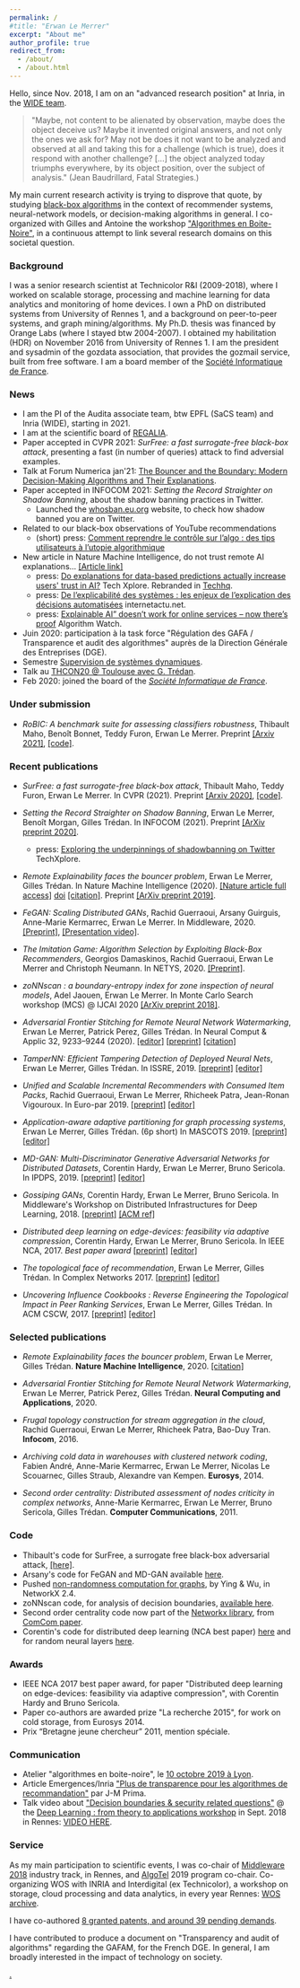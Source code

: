 ```yaml
---
permalink: /
#title: "Erwan Le Merrer"
excerpt: "About me"
author_profile: true
redirect_from: 
  - /about/
  - /about.html
---
```

Hello,
since Nov. 2018, I am on an "advanced research position" at Inria, in the [WIDE team](https://team.inria.fr/wide/team/). 

>"Maybe, not content to be alienated by observation, maybe does the
>object deceive us? Maybe it invented original answers, and not only
>the ones we ask for? May not be does it not want to be analyzed and
>observed at all and taking this for a challenge (which is true), does
>it respond with another challenge? [...] the object analyzed today
>triumphs everywhere, by its object position, over the subject of analysis."
(Jean Baudrillard, Fatal Strategies.)

My main current research activity is trying to disprove that quote, by studying [black-box algorithms](https://github.com/erwanlemerrer/blackbox-algorithms) in the context of recommender systems, neural-network models, or decision-making algorithms in general. I co-organized with Gilles and Antoine the workshop ["Algorithmes en Boite-Noire"](http://atelier-blackbox.conf.citi-lab.fr/), in a continuous attempt to link several research domains on this societal question.

### Background

I was a senior research scientist at Technicolor R&I (2009-2018), where I worked on scalable storage, processing and machine learning for data analytics and monitoring of home devices. I own a PhD on distributed systems from University of Rennes 1, and a background on peer-to-peer systems, and graph mining/algorithms. My Ph.D. thesis was financed by Orange Labs (where I stayed btw 2004-2007). I obtained my habilitation (HDR) on November 2016 from University of Rennes 1. I am the president and sysadmin of the gozdata association, that provides the gozmail service, built from free software. I am a board member of the [Société Informatique de France](https://www.societe-informatique-de-france.fr/).

### News

* I am the PI of the Audita associate team, btw EPFL (SaCS team) and Inria (WIDE), starting in 2021.
* I am at the scientific board of [REGALIA](https://www.inria.fr/fr/le-projet-pilote-regalia-au-service-de-la-regulation-des-algorithmes).
* Paper accepted in CVPR 2021: _SurFree: a fast surrogate-free black-box attack_, presenting a fast (in number of queries) attack to find adversial examples.
* Talk at Forum Numerica jan'21: [The Bouncer and the Boundary: Modern Decision-Making Algorithms and Their Explanations](https://ds4h.univ-cotedazur.eu/research-and-labs/forum-numerica-seminar-series/forum-numerica-the-bouncer-and-the-boundary-modern-decision-marking-algorithms-and-their-explanations).
* Paper accepted in INFOCOM 2021:  _Setting the Record Straighter on Shadow Banning_, about the shadow banning practices in Twitter.
  * Launched the [whosban.eu.org](https://whosban.eu.org) website, to check how shadow banned you are on Twitter.
* Related to our black-box observations of YouTube recommendations
  * (short) press: [Comment reprendre le contrôle sur l’algo : des tips utilisateurs à l’utopie algorithmique](https://ctrlzmag.com/comment-reprendre-le-controle-sur-lalgo-des-tips-utilisateurs-a-lutopie-algorithmique/) 
* New article in Nature Machine Intelligence, do not trust remote AI explanations... [[Article link]](https://rdcu.be/b6qB4)
  * press: [Do explanations for data-based predictions actually increase users' trust in AI?](https://techxplore.com/news/2020-10-explanations-data-based-users-ai.html) Tech Xplore. Rebranded in [Techhq](https://techhq.com/2020/10/how-much-should-we-trust-explainable-ai/).
  * press: [De l’explicabilité des systèmes : les enjeux de l’explication des décisions automatisées](http://www.internetactu.net/2019/11/14/de-lexplicabilite-des-systemes-les-enjeux-de-lexplication-des-decisions-automatisees/) internetactu.net.
  * press: [Explainable AI” doesn’t work for online services – now there’s proof](https://algorithmwatch.org/en/story/explainable-ai-doesnt-work-for-online-services-now-theres-proof/) Algorithm Watch.
* Juin 2020: participation à la task force "Régulation des GAFA / Transparence et audit des algorithmes" auprès de la Direction Générale des Entreprises (DGE).
* Semestre [Supervision de systèmes dynamiques](https://semestres-cyber.inria.fr/supsec/).
* Talk au [THCON20 @ Toulouse avec G. Trédan](https://www.youtube.com/watch?v=pW6gAhEGkSM). 
* Feb 2020: joined the board of the [*Société Informatique de France*](https://www.societe-informatique-de-france.fr/).

### Under submission

* _RoBIC: A benchmark suite for assessing classifiers robustness_,
Thibault Maho, Benoît Bonnet, Teddy Furon, Erwan Le Merrer.
Preprint [[Arxiv 2021]](https://arxiv.org/abs/2102.05368), [[code]](https://gitlab.inria.fr/tmaho/robustness_benchmark).

### Recent publications

* _SurFree: a fast surrogate-free black-box attack_,
Thibault Maho, Teddy Furon, Erwan Le Merrer.
In CVPR (2021). Preprint [[Arxiv 2020]](https://arxiv.org/abs/2011.12807), [[code]](https://github.com/t-maho/SurFree).

* _Setting the Record Straighter on Shadow Banning_,
Erwan Le Merrer, Benoît Morgan, Gilles Trédan.
In INFOCOM (2021). Preprint [[ArXiv preprint 2020]](https://arxiv.org/abs/2012.05101).
  * press: [Exploring the underpinnings of shadowbanning on Twitter](https://techxplore.com/news/2021-01-exploring-underpinnings-shadowbanning-twitter.html) TechXplore.

* _Remote Explainability faces the bouncer problem_,
Erwan Le Merrer, Gilles Trédan.
In Nature Machine Intelligence (2020). [[Nature article full access]](https://rdcu.be/b6qB4) [doi](https://doi.org/10.1038/s42256-020-0216-z) [[citation]](https://github.com/erwanlemerrer/erwanlemerrer.github.io/blob/master/files/citations/LMT20-nat.bib).
Preprint [[ArXiv preprint 2019]](https://arxiv.org/pdf/1910.01432.pdf).

* _FeGAN: Scaling Distributed GANs_,
Rachid Guerraoui, Arsany Guirguis, Anne-Marie Kermarrec, Erwan Le Merrer.
In Middleware, 2020. [[Preprint]](https://github.com/erwanlemerrer/erwanlemerrer.github.io/raw/master/files/middleware2020-GGKLM-FeGAN-preprint.pdf), [[Presentation video]](https://www.youtube.com/watch?v=s019aDblkDQ).

* _The Imitation Game: Algorithm Selection by Exploiting Black-Box Recommenders_,
Georgios Damaskinos, Rachid Guerraoui, Erwan Le Merrer and Christoph Neumann.
In NETYS, 2020. [[Preprint]](https://github.com/erwanlemerrer/erwanlemerrer.github.io/blob/master/files/imitation_blackbox_recommenders_netys-2020.pdf).

* _zoNNscan : a boundary-entropy index for zone inspection of neural models_,
Adel Jaouen, Erwan Le Merrer.
In Monte Carlo Search workshop (MCS) @ IJCAI 2020 [[ArXiv preprint 2018]](https://arxiv.org/abs/1808.06797).

* _Adversarial Frontier Stitching for Remote Neural Network Watermarking_,
Erwan Le Merrer, Patrick Perez, Gilles Trédan.
In Neural Comput & Applic 32, 9233–9244 (2020). [[editor]](https://link.springer.com/article/10.1007/s00521-019-04434-z)  [[preprint]](https://arxiv.org/abs/1711.01894) [[citation]](https://link.springer.com/article/10.1007/s00521-019-04434-z.ris) 

* _TamperNN: Efficient Tampering Detection of Deployed Neural Nets_,
Erwan Le Merrer, Gilles Trédan.
In ISSRE, 2019. [[preprint]](https://arxiv.org/abs/1903.00317) [[editor]](https://ieeexplore.ieee.org/document/8987572) 

* _Unified and Scalable Incremental Recommenders with Consumed Item Packs_,
Rachid Guerraoui, Erwan Le Merrer, Rhicheek Patra, Jean-Ronan Vigouroux.
In Euro-par 2019. [[preprint]](https://arxiv.org/pdf/1711.06100.pdf) [[editor]](https://link.springer.com/chapter/10.1007/978-3-030-29400-7_17)

* _Application-aware adaptive partitioning for graph processing systems_,
Erwan Le Merrer, Gilles Trédan.
(6p short) In MASCOTS 2019. [[preprint]](https://hal.archives-ouvertes.fr/hal-02193594/document) [[editor]](https://ieeexplore.ieee.org/document/8842862)

* _MD-GAN: Multi-Discriminator Generative Adversarial Networks for Distributed Datasets_,
Corentin Hardy, Erwan Le Merrer, Bruno Sericola.
In IPDPS, 2019. [[preprint]](https://arxiv.org/pdf/1811.03850v2.pdf) [[editor]](https://ieeexplore.ieee.org/document/8821025)

* _Gossiping GANs_,
Corentin Hardy, Erwan Le Merrer, Bruno Sericola.
In Middleware's Workshop on Distributed Infrastructures for Deep Learning, 2018. [[preprint]](https://github.com/erwanlemerrer/erwanlemerrer.github.io/blob/master/files/gossiping_gan_HLMS_DIDL2018_preprint.pdf) [[ACM ref]](https://dl.acm.org/citation.cfm?id=3286563)

* _Distributed deep learning on edge-devices: feasibility via adaptive compression_,
Corentin Hardy, Erwan Le Merrer, Bruno Sericola.
In IEEE NCA, 2017. _Best paper award_ [[preprint]](https://arxiv.org/pdf/1702.04683.pdf) [[editor]](https://ieeexplore.ieee.org/document/8171350)

* _The topological face of recommendation_,
Erwan Le Merrer, Gilles Trédan.
In Complex Networks 2017. [[preprint]](https://arxiv.org/pdf/1704.08991.pdf) [[editor]](https://link.springer.com/chapter/10.1007/978-3-319-72150-7_72)

* _Uncovering Influence Cookbooks : Reverse Engineering the Topological Impact in Peer Ranking Services_,
Erwan Le Merrer, Gilles Trédan.
In ACM CSCW, 2017. [[preprint]](https://arxiv.org/pdf/1608.07481.pdf) [[editor]](https://dl.acm.org/doi/abs/10.1145/2998181.2998257)

### Selected publications

* _Remote Explainability faces the bouncer problem_,
Erwan Le Merrer, Gilles Trédan.
**Nature Machine Intelligence**, 2020. [[citation]](https://github.com/erwanlemerrer/erwanlemerrer.github.io/blob/master/files/citations/LMT20-nat.bib)

* _Adversarial Frontier Stitching for Remote Neural Network Watermarking_,
Erwan Le Merrer, Patrick Perez, Gilles Trédan.
**Neural Computing and Applications**, 2020.

* _Frugal topology construction for stream aggregation in the cloud_,
 Rachid Guerraoui, Erwan Le Merrer, Rhicheek Patra, Bao-Duy Tran.
 **Infocom**, 2016.
 
* _Archiving cold data in warehouses with clustered network coding_,
Fabien André, Anne-Marie Kermarrec, Erwan Le Merrer, Nicolas Le Scouarnec, Gilles Straub, Alexandre van Kempen.
**Eurosys**, 2014.

* _Second order centrality: Distributed assessment of nodes criticity in complex networks_,
Anne-Marie Kermarrec, Erwan Le Merrer, Bruno Sericola, Gilles Trédan.
**Computer Communications**, 2011.

### Code

* Thibault's code for SurFree, a surrogate free black-box adversarial attack, [[here]](https://github.com/t-maho/SurFree).
* Arsany's code for FeGAN and MD-GAN available [here](https://github.com/LPD-EPFL/FeGAN).
* Pushed [non-randomness computation for graphs](https://networkx.github.io/documentation/latest/reference/algorithms/generated/networkx.algorithms.non_randomness.non_randomness.html#networkx.algorithms.non_randomness.non_randomness), by Ying & Wu, in NetworkX 2.4.
* zoNNscan code, for analysis of decision boundaries, [available here](https://github.com/technicolor-research/zoNNscan).
* Second order centrality code now part of the [Networkx library](https://github.com/networkx/networkx/blob/master/networkx/algorithms/centrality/second_order.py), from [ComCom paper](http://homepages.laas.fr/gtredan/pdf/SOC_COMCOM2010.pdf).
* Corentin's code for distributed deep learning (NCA best paper) [here](https://github.com/Hardy-c/AdaComp) and for random neural layers [here](https://github.com/Hardy-c/DNN-with-RNL).

### Awards

* IEEE NCA 2017 best paper award, for paper "Distributed deep learning on edge-devices: feasibility via adaptive compression", with Corentin Hardy and Bruno Sericola.
* Paper co-authors are awarded prize "La recherche 2015", for work on cold storage, from Eurosys 2014.
* Prix “Bretagne jeune chercheur” 2011, mention spéciale.

### Communication

* Atelier "algorithmes en boite-noire", le [10 octobre 2019 à Lyon](http://atelier-blackbox.conf.citi-lab.fr/).
* Article Emergences/Inria ["Plus de transparence pour les algorithmes de recommandation"](http://emergences.inria.fr/2019/newsletter-n56/l56-recommandations) par J-M Prima.
* Talk video about ["Decision boundaries & security related questions"](https://github.com/erwanlemerrer/erwanlemerrer.github.io/blob/master/files/presWSDL-LeMerrer.pdf) @ the [Deep Learning : from theory to applications workshop](https://www.lebesgue.fr/content/sem2018-deeplearning-program) in Sept. 2018 in Rennes: <a href="https://www.lebesgue.fr/video/2876" >VIDEO HERE</a>.

### Service

As my main participation to scientific events, I was co-chair of [Middleware 2018](http://2018.middleware-conference.org/) industry track, in Rennes, and [AlgoTel](https://algotel.eu.org/) 2019 program co-chair.
Co-organizing WOS with INRIA and Interdigital (ex Technicolor), a workshop on storage, cloud processing and data analytics, in every year Rennes: [WOS archive](https://team.inria.fr/wide/wos/).

I have co-authored [8 granted patents, and around 39 pending demands](https://patents.google.com/?inventor=merrer+erwan&oq=inventor:le+merrer+erwan).

I have contributed to produce a document on "Transparency and audit of algorithms" regarding the GAFAM, for the French DGE. In general, I am broadly interested in the impact of technology on society.

   [.](https://annuel.framapad.org/p/erwan-wishlist-livres)
